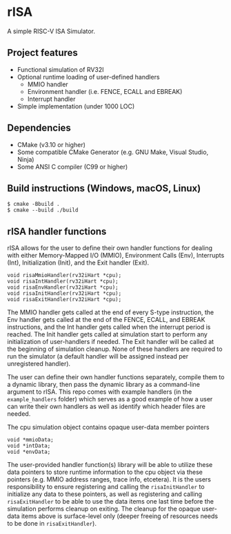 # rISA
A simple RISC-V ISA Simulator.

## Project features
- Functional simulation of RV32I
- Optional runtime loading of user-defined handlers
    - MMIO handler
    - Environment handler (i.e. FENCE, ECALL and EBREAK)
    - Interrupt handler
- Simple implementation (under 1000 LOC)

## Dependencies
- CMake (v3.10 or higher)
- Some compatible CMake Generator (e.g. GNU Make, Visual Studio, Ninja)
- Some ANSI C compiler (C99 or higher)

## Build instructions (Windows, macOS, Linux)
    
    $ cmake -Bbuild .
    $ cmake --build ./build

## rISA handler functions
rISA allows for the user to define their own handler functions for dealing with either
Memory-Mapped I/O (MMIO), Environment Calls (Env), Interrupts (Int), Initialization
(Init), and the Exit handler (Exit).

    void risaMmioHandler(rv32iHart *cpu);
    void risaIntHandler(rv32iHart *cpu);
    void risaEnvHandler(rv32iHart *cpu);
    void risaInitHandler(rv32iHart *cpu);
    void risaExitHandler(rv32iHart *cpu);

The MMIO handler gets called at the end of every S-type instruction, the Env
handler gets called at the end of the FENCE, ECALL, and EBREAK instructions, and the Int handler
gets called when the interrupt period is reached. The Init handler gets called at simulation
start to perform any initialization of user-handlers if needed. The Exit handler will be called
at the beginning of simulation cleanup. None of these handlers are required to run the
simulator (a default handler will be assigned instead per unregistered handler).

The user can define their own handler functions separately, compile them to a dynamic library, then pass the
dynamic library as a command-line argument to rISA. This repo comes with example handlers 
(in the `example_handlers` folder) which serves as a good example of how a user can write their own handlers 
as well as identify which header files are needed.

The cpu simulation object contains opaque user-data member pointers
    
    void *mmioData;
    void *intData;
    void *envData;

The user-provided handler function(s) library will be able to utilize these data pointers to store
runtime information to the cpu object via these pointers (e.g. MMIO address ranges, trace info, etcetera). 
It is the users responsibility to ensure registering and calling the `risaInitHandler` to initialize any
data to these pointers, as well as registering and calling `risaExitHandler` to be able to use the
data items one last time before the simulation performs cleanup on exiting. The cleanup for the
opaque user-data items above is surface-level only (deeper freeing of resources needs to be done in `risaExitHandler`).